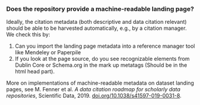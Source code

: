### Does the repository provide a machine-readable landing page?

Ideally, the citation metadata (both descriptive and data citation relevant) should be able to be harvested automatically, e.g., by a citation manager.  We check this by:

1. Can you import the landing page metadata into a reference manager tool like Mendeley or Paperpile
1. If you look at the page source, do you see recognizable elements from Dublin Core or Schema.org in the mark up metatags (Should be in the html head part).

More on implementations of machine-readable metadata on dataset landing pages, see M. Fenner et al. _A data citation roadmap for scholarly data repositories_, Scientific Data, 2019. [doi.org/10.1038/s41597-019-0031-8](https://doi.org/10.1038/s41597-019-0031-8).
